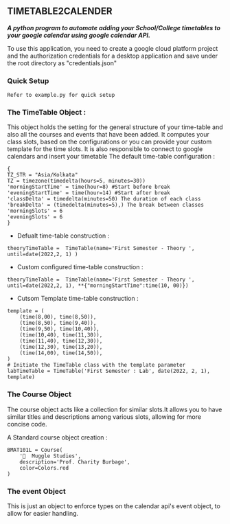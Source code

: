 ## TIMETABLE2CALENDER 
 
***A python program to automate adding your School/College timetables to your google calendar using  google calendar API.***


To use this application, you need to create a google cloud platform project and  the authorization credentials for a desktop application and save under the root directory as "credentials.json"
 

 
### Quick Setup 
    Refer to example.py for quick setup
        
 
 
### The TimeTable Object : 
This object holds the setting for the general structure of your time-table and also all the courses and events that have been added.
It computes your class slots, based on the configurations or you can provide your custom template for the time slots.
It is also responsible to connect to google calendars and insert your timetable
The default time-table configuration : 
```
{
TZ_STR = "Asia/Kolkata"
TZ = timezone(timedelta(hours=5, minutes=30))
'morningStartTime' = time(hour=8) #Start before break
'eveningStartTime' = time(hour=14) #Start after break
'classDelta' = timedelta(minutes=50) The duration of each class
'breakDelta' = (timedelta(minutes=5),) The break between classes
'morningSlots' = 6
'eveningSlots' = 6
}
```

- Defualt time-table construction : 
 ```
 theoryTimeTable =  TimeTable(name='First Semester - Theory ', until=date(2022,2, 1) )
 ```
- Custom configured time-table construction : 
```
theoryTimeTable =  TimeTable(name='First Semester - Theory ', until=date(2022,2, 1), **{"morningStartTime":time(10, 00)})
```
- Cutsom Template time-table construction : 
```
template = (
    (time(8,00), time(8,50)),
    (time(8,50), time(9,40)),
    (time(9,50), time(10,40)),
    (time(10,40), time(11,30)),
    (time(11,40), time(12,30)),
    (time(12,30), time(13,20)),
    (time(14,00), time(14,50)),
)
# Initiate the TimeTable class with the template parameter 
labTimeTable = TimeTable('First Semester : Lab', date(2022, 2, 1), template)
```
 
### The Course Object
The course object acts like a collection for similar slots.It allows you to have similar titles and descriptions among various slots, allowing for more concise code. 

A Standard course object creation : 
```
BMAT101L = Course(
    '🧮  Muggle Studies',
    description='Prof. Charity Burbage',
    color=Colors.red
)
```

### The event Object
This is just an object to enforce types on the calendar api's event object, to allow for easier handling.
 
 
 


